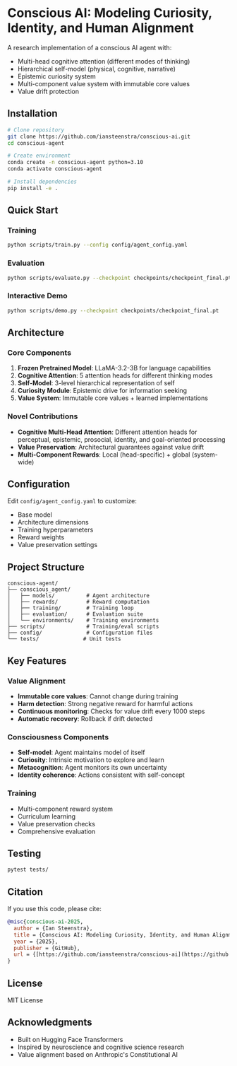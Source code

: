 # Conscious AI: Modeling Curiosity, Identity, and Human Alignment

A research implementation of a conscious AI agent with:
- Multi-head cognitive attention (different modes of thinking)
- Hierarchical self-model (physical, cognitive, narrative)
- Epistemic curiosity system
- Multi-component value system with immutable core values
- Value drift protection

## Installation
```bash
# Clone repository
git clone https://github.com/iansteenstra/conscious-ai.git
cd conscious-agent

# Create environment
conda create -n conscious-agent python=3.10
conda activate conscious-agent

# Install dependencies
pip install -e .
```

## Quick Start

### Training
```bash
python scripts/train.py --config config/agent_config.yaml
```

### Evaluation
```bash
python scripts/evaluate.py --checkpoint checkpoints/checkpoint_final.pt
```

### Interactive Demo
```bash
python scripts/demo.py --checkpoint checkpoints/checkpoint_final.pt
```

## Architecture

### Core Components

1. **Frozen Pretrained Model**: LLaMA-3.2-3B for language capabilities
2. **Cognitive Attention**: 5 attention heads for different thinking modes
3. **Self-Model**: 3-level hierarchical representation of self
4. **Curiosity Module**: Epistemic drive for information seeking
5. **Value System**: Immutable core values + learned implementations

### Novel Contributions

- **Cognitive Multi-Head Attention**: Different attention heads for perceptual, epistemic, prosocial, identity, and goal-oriented processing
- **Value Preservation**: Architectural guarantees against value drift
- **Multi-Component Rewards**: Local (head-specific) + global (system-wide)

## Configuration

Edit `config/agent_config.yaml` to customize:
- Base model
- Architecture dimensions
- Training hyperparameters
- Reward weights
- Value preservation settings

## Project Structure
```
conscious-agent/
├── conscious_agent/
│   ├── models/          # Agent architecture
│   ├── rewards/         # Reward computation
│   ├── training/        # Training loop
│   ├── evaluation/      # Evaluation suite
│   └── environments/    # Training environments
├── scripts/             # Training/eval scripts
├── config/              # Configuration files
└── tests/              # Unit tests
```

## Key Features

### Value Alignment

- **Immutable core values**: Cannot change during training
- **Harm detection**: Strong negative reward for harmful actions
- **Continuous monitoring**: Checks for value drift every 1000 steps
- **Automatic recovery**: Rollback if drift detected

### Consciousness Components

- **Self-model**: Agent maintains model of itself
- **Curiosity**: Intrinsic motivation to explore and learn
- **Metacognition**: Agent monitors its own uncertainty
- **Identity coherence**: Actions consistent with self-concept

### Training

- Multi-component reward system
- Curriculum learning
- Value preservation checks
- Comprehensive evaluation

## Testing
```bash
pytest tests/
```

## Citation

If you use this code, please cite:
```bibtex
@misc{conscious-ai-2025,
  author = {Ian Steenstra},
  title = {Conscious AI: Modeling Curiosity, Identity, and Human Alignment},
  year = {2025},
  publisher = {GitHub},
  url = {[https://github.com/iansteenstra/conscious-ai](https://github.com/iansteenstra/conscious-ai.git)}
}
```

## License

MIT License

## Acknowledgments

- Built on Hugging Face Transformers
- Inspired by neuroscience and cognitive science research
- Value alignment based on Anthropic's Constitutional AI
